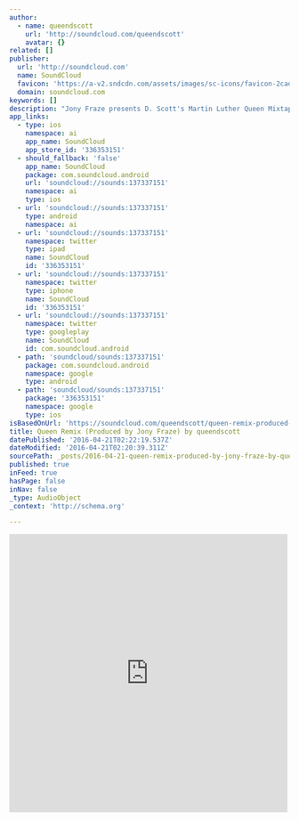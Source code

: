 ```yaml
---
author:
  - name: queendscott
    url: 'http://soundcloud.com/queendscott'
    avatar: {}
related: []
publisher:
  url: 'http://soundcloud.com'
  name: SoundCloud
  favicon: 'https://a-v2.sndcdn.com/assets/images/sc-icons/favicon-2cadd14b.ico'
  domain: soundcloud.com
keywords: []
description: "Jony Fraze presents D. Scott's Martin Luther Queen Mixtape. All vocals and lyrics by D. Scott. Beats produced by Jony Fraze. Mixed by Chris Monsanto."
app_links:
  - type: ios
    namespace: ai
    app_name: SoundCloud
    app_store_id: '336353151'
  - should_fallback: 'false'
    app_name: SoundCloud
    package: com.soundcloud.android
    url: 'soundcloud://sounds:137337151'
    namespace: ai
    type: ios
  - url: 'soundcloud://sounds:137337151'
    type: android
    namespace: ai
  - url: 'soundcloud://sounds:137337151'
    namespace: twitter
    type: ipad
    name: SoundCloud
    id: '336353151'
  - url: 'soundcloud://sounds:137337151'
    namespace: twitter
    type: iphone
    name: SoundCloud
    id: '336353151'
  - url: 'soundcloud://sounds:137337151'
    namespace: twitter
    type: googleplay
    name: SoundCloud
    id: com.soundcloud.android
  - path: 'soundcloud/sounds:137337151'
    package: com.soundcloud.android
    namespace: google
    type: android
  - path: 'soundcloud/sounds:137337151'
    package: '336353151'
    namespace: google
    type: ios
isBasedOnUrl: 'https://soundcloud.com/queendscott/queen-remix-produced-by-jony'
title: Queen Remix (Produced by Jony Fraze) by queendscott
datePublished: '2016-04-21T02:22:19.537Z'
dateModified: '2016-04-21T02:20:39.311Z'
sourcePath: _posts/2016-04-21-queen-remix-produced-by-jony-fraze-by-queendscott.md
published: true
inFeed: true
hasPage: false
inNav: false
_type: AudioObject
_context: 'http://schema.org'

---
```

<iframe src="https://cdn.embedly.com/widgets/media.html?src=https%3A%2F%2Fw.soundcloud.com%2Fplayer%2F%3Fvisual%3Dtrue%26url%3Dhttp%253A%252F%252Fapi.soundcloud.com%252Ftracks%252F137337151%26show_artwork%3Dtrue&amp;url=https%3A%2F%2Fsoundcloud.com%2Fqueendscott%2Fqueen-remix-produced-by-jony&amp;image=http%3A%2F%2Fi1.sndcdn.com%2Fartworks-000072249423-rv0mvy-t500x500.jpg&amp;key=b7d04c9b404c499eba89ee7072e1c4f7&amp;type=text%2Fhtml&amp;schema=soundcloud" width="500" height="500" scrolling="no" frameborder="0" allowfullscreen="" style=""></iframe>